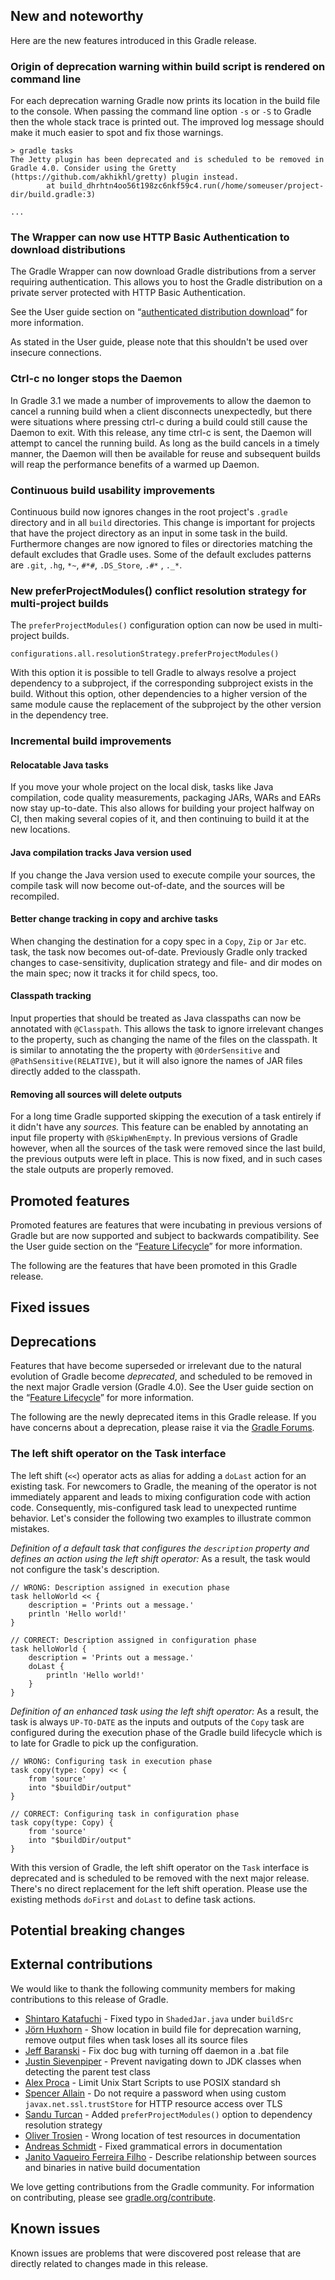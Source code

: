 ## New and noteworthy

Here are the new features introduced in this Gradle release.

<!--
IMPORTANT: if this is a patch release, ensure that a prominent link is included in the foreword to all releases of the same minor stream.
Add-->

<!--
### Example new and noteworthy
-->
### Origin of deprecation warning within build script is rendered on command line

For each deprecation warning Gradle now prints its location in the
build file to the console. When passing the command line option `-s` or `-S`
to Gradle then the whole stack trace is printed out.
The improved log message should make it much easier to spot and fix those warnings.

    > gradle tasks
    The Jetty plugin has been deprecated and is scheduled to be removed in Gradle 4.0. Consider using the Gretty (https://github.com/akhikhl/gretty) plugin instead.
            at build_dhrhtn4oo56t198zc6nkf59c4.run(/home/someuser/project-dir/build.gradle:3)
    
    ...

### The Wrapper can now use HTTP Basic Authentication to download distributions

The Gradle Wrapper can now download Gradle distributions from a server requiring authentication.
This allows you to host the Gradle distribution on a private server protected with HTTP Basic Authentication.

See the User guide section on “[authenticated distribution download](userguide/gradle_wrapper.html#sec:authenticated_download)“ for more information.

As stated in the User guide, please note that this shouldn't be used over insecure connections.

### Ctrl-c no longer stops the Daemon

In Gradle 3.1 we made a number of improvements to allow the daemon to cancel a running build when a client disconnects unexpectedly, but there were situations where pressing ctrl-c during a build could still cause the Daemon to exit.  With this release, any time ctrl-c is sent, the Daemon will attempt to cancel the running build.  As long as the build cancels in a timely manner, the Daemon will then be available for reuse and subsequent builds will reap the performance benefits of a warmed up Daemon.

### Continuous build usability improvements

Continuous build now ignores changes in the root project's `.gradle` directory and in all `build` directories. 
This change is important for projects that have the project directory as an input in some task in the build. 
Furthermore changes are now ignored to files or directories matching the default excludes that Gradle uses. 
Some of the default excludes patterns are `.git`, `.hg`, `*~`, `#*#`, `.DS_Store`, `.#*` , `._*`.

### New preferProjectModules() conflict resolution strategy for multi-project builds

The `preferProjectModules()` configuration option can now be used in multi-project builds.

    configurations.all.resolutionStrategy.preferProjectModules()

With this option it is possible to tell Gradle to always resolve a project dependency to a subproject,
if the corresponding subproject exists in the build. Without this option, other dependencies to a higher
version of the same module cause the replacement of the subproject by the other version in the dependency tree.

### Incremental build improvements

#### Relocatable Java tasks

If you move your whole project on the local disk, tasks like Java compilation, code quality measurements, packaging JARs, WARs and EARs now stay up-to-date. This also allows for building your project halfway on CI, then making several copies of it, and then continuing to build it at the new locations.

#### Java compilation tracks Java version used

If you change the Java version used to execute compile your sources, the compile task will now become out-of-date, and the sources will be recompiled.

#### Better change tracking in copy and archive tasks

When changing the destination for a copy spec in a `Copy`, `Zip` or `Jar` etc. task, the task now becomes out-of-date. Previously Gradle only tracked changes to case-sensitivity, duplication strategy and file- and dir modes on the main spec; now it tracks it for child specs, too.

#### Classpath tracking

Input properties that should be treated as Java classpaths can now be annotated with `@Classpath`. This allows the task to ignore irrelevant changes to the property, such as changing the name of the files on the classpath. It is similar to annotating the the property with `@OrderSensitive` and `@PathSensitive(RELATIVE)`, but it will also ignore the names of JAR files directly added to the classpath.

#### Removing all sources will delete outputs

For a long time Gradle supported skipping the execution of a task entirely if it didn't have any _sources._ This feature can be enabled by annotating an input file property with `@SkipWhenEmpty`. In previous versions of Gradle however, when all the sources of the task were removed since the last build, the previous outputs were left in place. This is now fixed, and in such cases the stale outputs are properly removed.

## Promoted features

Promoted features are features that were incubating in previous versions of Gradle but are now supported and subject to backwards compatibility.
See the User guide section on the “[Feature Lifecycle](userguide/feature_lifecycle.html)” for more information.

The following are the features that have been promoted in this Gradle release.

<!--
### Example promoted
-->

## Fixed issues

## Deprecations

Features that have become superseded or irrelevant due to the natural evolution of Gradle become *deprecated*, and scheduled to be removed
in the next major Gradle version (Gradle 4.0). See the User guide section on the “[Feature Lifecycle](userguide/feature_lifecycle.html)” for more information.

The following are the newly deprecated items in this Gradle release. If you have concerns about a deprecation, please raise it via the [Gradle Forums](https://discuss.gradle.org).

### The left shift operator on the Task interface

The left shift (`<<`) operator acts as alias for adding a `doLast` action for an existing task. For newcomers to Gradle, the meaning of the operator is not immediately apparent and 
leads to mixing configuration code with action code. Consequently, mis-configured task lead to unexpected runtime behavior. Let's consider the following two examples to illustrate common 
mistakes.
 
_Definition of a default task that configures the `description` property and defines an action using the left shift operator:_ As a result, the task would not configure the task's description.
    
    // WRONG: Description assigned in execution phase
    task helloWorld << {
        description = 'Prints out a message.'
        println 'Hello world!'
    }
    
    // CORRECT: Description assigned in configuration phase
    task helloWorld {
        description = 'Prints out a message.'
        doLast {
            println 'Hello world!'
        }
    }

_Definition of an enhanced task using the left shift operator:_ As a result, the task is always `UP-TO-DATE` as the inputs and outputs of the `Copy` task are configured during the execution 
phase of the Gradle build lifecycle which is to late for Gradle to pick up the configuration.

    // WRONG: Configuring task in execution phase
    task copy(type: Copy) << {
        from 'source'
        into "$buildDir/output"
    }
    
    // CORRECT: Configuring task in configuration phase
    task copy(type: Copy) {
        from 'source'
        into "$buildDir/output"
    }

With this version of Gradle, the left shift operator on the `Task` interface is deprecated and is scheduled to be removed with the next major release. There's no direct replacement
for the left shift operation. Please use the existing methods `doFirst` and `doLast` to define task actions.

## Potential breaking changes

<!--
### Example breaking change
-->

## External contributions

We would like to thank the following community members for making contributions to this release of Gradle.

- [Shintaro Katafuchi](https://github.com/hotchemi) - Fixed typo in `ShadedJar.java` under `buildSrc`
- [Jörn Huxhorn](https://github.com/huxi) - Show location in build file for deprecation warning, remove output files when task loses all its source files
- [Jeff Baranski](https://github.com/jbaranski) - Fix doc bug with turning off daemon in a .bat file
- [Justin Sievenpiper](https://github.com/jsievenpiper) - Prevent navigating down to JDK classes when detecting the parent test class
- [Alex Proca](https://github.com/alexproca) - Limit Unix Start Scripts to use POSIX standard sh
- [Spencer Allain](https://github.com/merscwog) - Do not require a password when using custom `javax.net.ssl.trustStore` for HTTP resource access over TLS 
- [Sandu Turcan](https://github.com/idlsoft) - Added `preferProjectModules()` option to dependency resolution strategy
- [Oliver Trosien](https://github.com/otrosien) - Wrong location of test resources in documentation
- [Andreas Schmidt](https://github.com/remigius42) - Fixed grammatical errors in documentation
- [Janito Vaqueiro Ferreira Filho](https://github.com/jvff) - Describe relationship between sources and binaries in native build documentation

We love getting contributions from the Gradle community. For information on contributing, please see [gradle.org/contribute](https://gradle.org/contribute).

## Known issues

Known issues are problems that were discovered post release that are directly related to changes made in this release.
